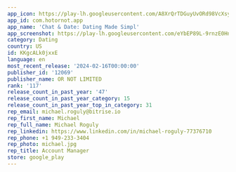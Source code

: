 ```yaml
---
app_icon: https://play-lh.googleusercontent.com/A8XrQrTDGuyUvORd98VcXsy6bMDDsziEhcrpaR6xGf3KdDMJ1qSRh3f0SAWP6uxmou0
app_id: com.hotornot.app
app_name: 'Chat & Date: Dating Made Simpl'
app_screenshot: https://play-lh.googleusercontent.com/eYbEP89L-9rnzE0HnkAJUzHa0t00UUaqtUzHhp38Pknu60dzrmqo-D4Qnx4Qfvo1yA
category: Dating
country: US
id: KKgcALk0jxxE
language: en
most_recent_release: '2024-02-16T00:00:00'
publisher_id: '12069'
publisher_name: OR NOT LIMITED
rank: '117'
release_count_in_past_year: '47'
release_count_in_past_year_category: 15
release_count_in_past_year_top_in_category: 31
rep_email: michael.roguly@bitrise.io
rep_first_name: Michael
rep_full_name: Michael Roguly
rep_linkedin: https://www.linkedin.com/in/michael-roguly-77376710
rep_phone: +1 949-233-3404
rep_photo: michael.jpg
rep_title: Account Manager
store: google_play
---
```

